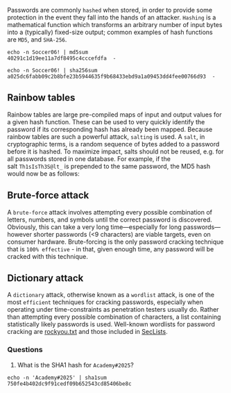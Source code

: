 Passwords are commonly `hashed` when stored, in order to provide some protection in the event they fall into the hands of an attacker. `Hashing` is a mathematical function which transforms an arbitrary number of input bytes into a (typically) fixed-size output; common examples of hash functions are `MD5`, and `SHA-256`.

```shell
echo -n Soccer06! | md5sum
40291c1d19ee11a7df8495c4cccefdfa  -
```

```shell
echo -n Soccer06! | sha256sum
a025dc6fabb09c2b8bfe23b5944635f9b68433ebd9a1a09453dd4fee00766d93  -
```

## Rainbow tables
Rainbow tables are large pre-compiled maps of input and output values for a given hash function. These can be used to very quickly identify the password if its corresponding hash has already been mapped.
Because rainbow tables are such a powerful attack, `salting` is used. A `salt`, in cryptographic terms, is a random sequence of bytes added to a password before it is hashed. To maximize impact, salts should not be reused, e.g. for all passwords stored in one database. For example, if the salt `Th1sIsTh3S@lt_` is prepended to the same password, the MD5 hash would now be as follows:

## Brute-force attack
A `brute-force` attack involves attempting every possible combination of letters, numbers, and symbols until the correct password is discovered. Obviously, this can take a very long time—especially for long passwords—however shorter passwords (<9 characters) are viable targets, even on consumer hardware. Brute-forcing is the only password cracking technique that is `100% effective` - in that, given enough time, any password will be cracked with this technique.

## Dictionary attack
A `dictionary` attack, otherwise known as a `wordlist` attack, is one of the most `efficient` techniques for cracking passwords, especially when operating under time-constraints as penetration testers usually do. Rather than attempting every possible combination of characters, a list containing statistically likely passwords is used. Well-known wordlists for password cracking are [rockyou.txt](https://github.com/brannondorsey/naive-hashcat/releases/download/data/rockyou.txt) and those included in [SecLists](https://github.com/danielmiessler/SecLists).

### Questions

1. What is the SHA1 hash for `Academy#2025`?
```shell
echo -n 'Academy#2025' | sha1sum
750fe4b402dc9f91cedf09b652543cd85406be8c
```

